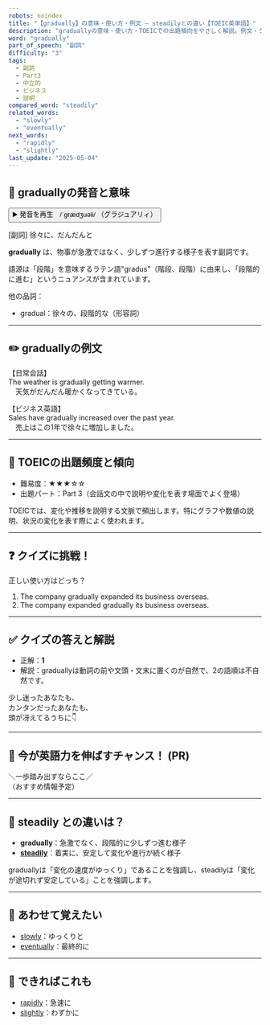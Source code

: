 ```yaml
---
robots: noindex
title: "【gradually】の意味・使い方・例文 ― steadilyとの違い【TOEIC英単語】"
description: "graduallyの意味・使い方・TOEICでの出題傾向をやさしく解説。例文・クイズ付きでsteadilyとの違いもわかりやすく学べます。"
word: "gradually"
part_of_speech: "副詞"
difficulty: "3"
tags:
  - 副詞
  - Part3
  - 中立的
  - ビジネス
  - 説明
compared_word: "steadily"
related_words:
  - "slowly"
  - "eventually"
next_words:
  - "rapidly"
  - "slightly"
last_update: "2025-05-04"
---
```


## 🔰 graduallyの発音と意味

<button class="play-audio" onclick="playTTS('gradually')">
  <span class="play-audio-main">
    ▶️ 発音を再生　/ˈɡrædʒuəli/
  </span>
  <span class="play-audio-sub">
    （グラジュアリィ）
  </span>
</button>

[副詞] 徐々に、だんだんと

**gradually** は、物事が急激ではなく、少しずつ進行する様子を表す副詞です。

語源は「段階」を意味するラテン語"gradus"（階段、段階）に由来し、「段階的に進む」というニュアンスが含まれています。

他の品詞：  
- gradual：徐々の、段階的な（形容詞）

---

## ✏️ graduallyの例文

【日常会話】  
The weather is gradually getting warmer.  
　天気がだんだん暖かくなってきている。

【ビジネス英語】  
Sales have gradually increased over the past year.  
　売上はこの1年で徐々に増加しました。

---

## 🎯 TOEICの出題頻度と傾向

- 難易度：★★★☆☆
- 出題パート：Part 3（会話文の中で説明や変化を表す場面でよく登場）

TOEICでは、変化や推移を説明する文脈で頻出します。特にグラフや数値の説明、状況の変化を表す際によく使われます。

---

## ❓ クイズに挑戦！

正しい使い方はどっち？

1. The company gradually expanded its business overseas.  
2. The company expanded gradually its business overseas.

---

## ✅ クイズの答えと解説

- 正解：**1**
- 解説：graduallyは動詞の前や文頭・文末に置くのが自然で、2の語順は不自然です。

少し迷ったあなたも、  
カンタンだったあなたも、  
頭が冴えてるうちに👇️

---

## 🚀 今が英語力を伸ばすチャンス！ (PR)

<div class="info-center">
＼一歩踏み出すならここ／<br>  
（おすすめ情報予定）
</div>

---

## 🤔  steadily との違いは？

- **gradually**：急激でなく、段階的に少しずつ進む様子
- **[steadily](/word/steadily)**：着実に、安定して変化や進行が続く様子

graduallyは「変化の速度がゆっくり」であることを強調し、steadilyは「変化が途切れず安定している」ことを強調します。

---

## 🧩 あわせて覚えたい

- [slowly](/word/slowly)：ゆっくりと
- [eventually](/word/eventually)：最終的に

---

## 📖 できればこれも

- [rapidly](/word/rapidly)：急速に
- [slightly](/word/slightly)：わずかに

<!-- cvid: aid08_bid20 -->
